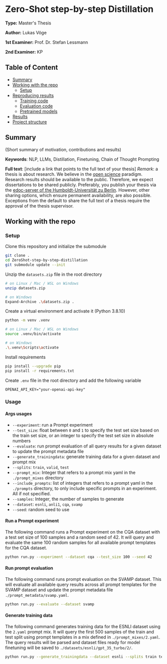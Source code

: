 # Zero-Shot step-by-step Distillation

**Type:** Master's Thesis

**Author:** Lukas Vöge

**1st Examiner:** Prof. Dr. Stefan Lessmann

**2nd Examiner:** KP 

## Table of Content

- [Summary](#summary)
- [Working with the repo](#Working-with-the-repo)
    - [Setup](#Setup)
- [Reproducing results](#Reproducing-results)
    - [Training code](#Training-code)
    - [Evaluation code](#Evaluation-code)
    - [Pretrained models](#Pretrained-models)
- [Results](#Results)
- [Project structure](-Project-structure)

## Summary

(Short summary of motivation, contributions and results)

**Keywords**: NLP, LLMs, Distillation, Finetuning, Chain of Thought Prompting

**Full text**: [include a link that points to the full text of your thesis]
*Remark*: a thesis is about research. We believe in the [open science](https://en.wikipedia.org/wiki/Open_science) paradigm. Research results should be available to the public. Therefore, we expect dissertations to be shared publicly. Preferably, you publish your thesis via the [edoc-server of the Humboldt-Universität zu Berlin](https://edoc-info.hu-berlin.de/de/publizieren/andere). However, other sharing options, which ensure permanent availability, are also possible. <br> Exceptions from the default to share the full text of a thesis require the approval of the thesis supervisor.  

## Working with the repo

### Setup

Clone this repository and initialize the submodule
```bash
git clone .
cd ZeroShot-step-by-step-distillation
git submodule update --init
```

Unzip the `datasets.zip` file in the root directory
```bash
# on Linux / Mac / WSL on Windows
unzip datasets.zip

# on Windows
Expand-Archive .\datasets.zip .
```	

Create a virtual environment and activate it (Python 3.8.10)
```bash
python -m venv .venv

# on Linux / Mac / WSL on Windows
source .venv/bin/activate

# on Windows
.\.venv\Scripts\activate
```

Install requirements
```bash
pip install --upgrade pip
pip install -r requirements.txt
```

Create `.env` file in the root directory and add the following variable
```.env
OPENAI_API_KEY="your-openai-api-key"
```

### Usage
#### Args usages
 - `--experiment`: run a Prompt experiment
 - `--test_size`: float between `0` and `1` to specify the test set size based on the train set size, or an integer to specify the test set size in absolute numbers
 - `--evaluate`: run prompt evaluation of all query results for a given dataset to update the prompt metadata file
 - `--generate_trainingdata`: generate training data for a given dataset and prompt mix
 - `--splits`: `train`, `valid`, `test`
 - `--prompt_mix`: Integer that refers to a prompt mix yaml in the `./prompt_mixes` directory
 - `--include_prompts`: list of integers that refers to a prompt yaml in the `./prompts` directory, to only include specific prompts in an experiment. All if not specified.
 - `--samples`: Integer, the number of samples to generate
 - `--dataset`: `esnli`, `anli1`, `cqa`, `svamp`
 - `--seed`: random seed to use

 #### Run a Prompt experiment
 The following command runs a Prompt experiment on the CQA dataset with a test set size of 100 samples and a random seed of 42. It will query and evaluate the same 100 random samples for all available prompt templates for the CQA dataset.
 ```bash
python run.py --experiment --dataset cqa --test_size 100 --seed 42
```

#### Run prompt evaluation
The following command runs prompt evaluation on the SVAMP dataset. This will evaluate all available query results across all prompt templates for the SVAMP dataset and update the prompt metadata file `./prompt_metadata/svamp.yaml`.

```bash
python run.py --evaluate --dataset svamp
```

#### Generate training data
The following command generates training data for the ESNLI dataset using the `2.yaml` prompt mix. It will query the first 500 samples of the train and test split using prompt templates in a mix defined in `./prompt_mixes/2.yaml`. The query results will be parsed and dataset files ready for model finetuning will be saved to `./datasets/esnli/gpt_35_turbo/2/`.

```bash
python run.py --generate_trainingdata --dataset esnli --splits train test --prompt_mix 2 --samples 500
```
